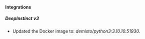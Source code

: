 #### Integrations
##### DeepInstinct v3
- Updated the Docker image to: *demisto/python3:3.10.10.51930*.
